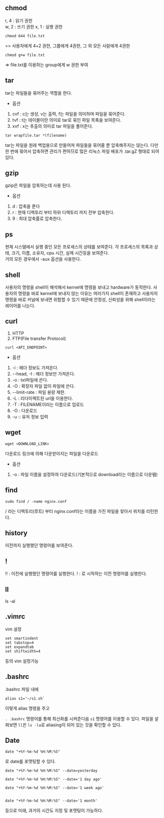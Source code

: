 ## chmod
r, 4 : 읽기 권한  
w, 2 : 쓰기 권한
x, 1 : 실행 권한

```
chmod 644 file.txt
```
=> 사용자에게 4+2 권한, 그룹에게 4권한, 그 외 모든 사람에게 4권한

```
chmod g+w file.txt
```
=> file.txt를 이용하는 group에게 w 권한 부여


## tar
tar는 파일들을 묶어주는 역할을 한다.  
- 옵션
1. cvf : c는 생성, v는 출력, f는 파일을 의미하며 파일을 묶어준다.
2. tvf : t는 테이블이란 의미로 tar로 묶인 파일 목록을 보여준다.
3. xvf : x는 추출의 의미로 tar 파일을 풀어준다.
```
tar wrapfile.tar *(filename)
```

tar는 파일을 원래 백업용으로 만들어져 파일들을 묶어줄 뿐 압축해주지는
않는다. 다만 한 번에 묶어서 압축하면 관리가 편하므로 많은 리눅스 파일 배포가
.tar.gZ 형태로 되어 있다.

## gzip
gzip은 파일을 압축하는데 사용 된다.
- 옵션
1. d : 압축을 푼다
2. r : 현재 디렉토리 부터 하위 디렉토리 까지 전부 압축한다.
3. 9 : 최대 압축률로 압축한다.

## ps
현재 시스템에서 실행 중인 모든 프로세스의 상태를 보여준다. 각 프로세스의 목록과 상태, 크기, 이름, 소유자, cpu 시간, 실제 시간등을 보여준다.  
거의 모든 경우에서 -aux 옵션을 사용한다.

## shell
사용자의 명령을 shell이 해석해서 kernel에 명령을 보내고 hardware가 동작한다.
사용자의 명령을 바로 kernel에 보내지 않는 이유는 여러가지 shell이 존재하고 사용자의 명령을 바로 커널에 보내면 위험할 수 있기 때문에 안정성, 신뢰성을 위해 shell이라는 레이어를 나눈다.

## curl
1. HTTP 
2. FTP(File transfer Protocol)
```
curl <API_ENDPOINT>
```

- 옵션
1. -i : 헤더 정보도 가져온다.
2. --head, -I : 헤더 정보만 가져온다.
3. -o : txt파일에 쓴다.
4. -O : 확장자 파일 없이 파일에 쓴다.
5. --limit-rate <number> : 파일 용량 제한.
6. -L : 리다이렉트된 url을 이용한다.
7. -T <FILENAME> : FILENAME이라는 이름으로 업로드
8. -O : 다운로드
9. -u  <USERID>:<PASSWORD>: 유저 정보 입력

## wget
```
wget <DOWNLOAD_LINK>
```
다운로드 링크에 의해 다운받아지는 파일을 다운로드
- 옵션  
1. -o <FILENAME> : 파일 이름을 설정하여 다운로드(기본적으로 download라는 이름으로 다운됌)

## find
```
sudo find / -name nginx.conf
```
/ 라는 디렉토리(루트) 부터 nginx.conf라는 이름을 가진 파일을 찾아서 위치를 리턴한다.
  

## history
이전까지 실행했던 명령어를 보여준다.


## !
!! : 이전에 실행했던 명령어를 실행한다.
!<character> : <character>로 시작하는 이전 명령어를 실행한다.

## ll
ls -al

## .vimrc
vim 설정
```
set smartindent
set tabstop=4
set expandtab
set shiftwidth=4
```
등의 vim 설정가능

## .bashrc

.bashrc 파일 내에
```
alias s1='~/s1.sh`
```
이렇게 alias 명령을 주고

`. .bashrc` 명령어를 통해 최신화를 시켜준다음 `s1` 명령어를 이용할 수 있다. 파일을 살펴보면 `ll`은 `ls -la`로 aliasing이 되어 있는 것을 확인할 수 있다.

## Date

```
date "+%Y-%m-%d %H:%M:%S"
```
로 date를 포맷팅할 수 있다.

```
date "+%Y-%m-%d %H:%M:%S" --date=yesterday

date "+%Y-%m-%d %H:%M:%S" --date='1 day ago'

date "+%Y-%m-%d %H:%M:%S" --date='1 week ago'


date "+%Y-%m-%d %H:%M:%S" --date='1 month'
```
등으로 미래, 과거의 시간도 지정 및 포맷팅이 가능하다.





